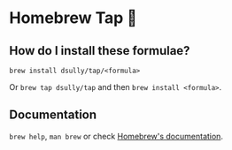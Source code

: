 # Homebrew Tap 🍺

## How do I install these formulae?

`brew install dsully/tap/<formula>`

Or `brew tap dsully/tap` and then `brew install <formula>`.

## Documentation

`brew help`, `man brew` or check [Homebrew's documentation](https://docs.brew.sh).

<!-- project_table_start -->
<!-- project_table_end -->
